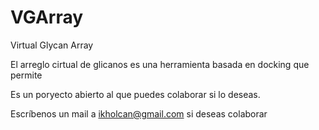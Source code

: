 # VGArray
Virtual Glycan Array


El arreglo cirtual de glicanos es una herramienta basada en docking que permite



Es un poryecto abierto al que puedes colaborar si lo deseas.

Escríbenos un mail a ikholcan@gmail.com si deseas colaborar
